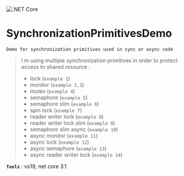 ![.NET Core](https://github.com/aimenux/SynchronizationPrimitivesDemo/workflows/.NET%20Core/badge.svg)
# SynchronizationPrimitivesDemo
```
Demo for synchronization primitives used in sync or async code
```

> I m using multiple synchronization primitives in order to protect access to shared resource :
> - lock (`example 1`)
> - monitor (`example 2,3`)
> - mutex (`example 4`)
> - semaphore (`example 5`)
> - semaphore slim (`example 6`)
> - spin lock (`example 7`)
> - reader writer lock (`example 8`)
> - reader writer lock slim (`example 9`)
> - semaphore slim async (`example 10`)
> - async monitor (`example 11`)
> - async lock (`example 12`)
> - async semaphore (`example 13`)
> - async reader writer lock (`example 14`)

**`Tools`** : vs19, net core 3.1